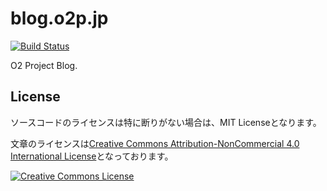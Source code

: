 blog.o2p.jp
===========

[![Build Status](https://travis-ci.org/o2project/blog.o2p.jp.svg?branch=develop)](https://travis-ci.org/o2project/blog.o2p.jp)

O2 Project Blog.

## License

ソースコードのライセンスは特に断りがない場合は、MIT Licenseとなります。

文章のライセンスは<a rel="license" href="http://creativecommons.org/licenses/by-nc/4.0/">Creative Commons Attribution-NonCommercial 4.0 International License</a>となっております。

<a rel="license" href="http://creativecommons.org/licenses/by-nc/4.0/"><img alt="Creative Commons License" style="border-width:0" src="http://i.creativecommons.org/l/by-nc/4.0/88x31.png" /></a>
